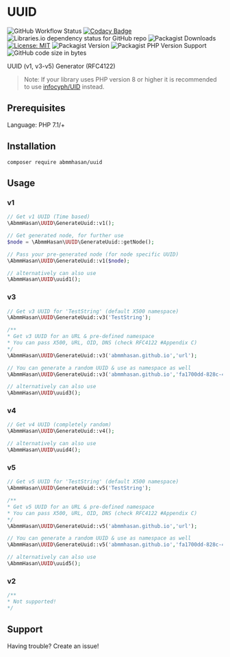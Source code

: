 # UUID

![GitHub Workflow Status](https://img.shields.io/github/actions/workflow/status/abmmhasan/uuid/ci.yml?branch=main)
[![Codacy Badge](https://app.codacy.com/project/badge/Grade/b94b63f507ff4b91be4353e3a98c3fe3)](https://www.codacy.com/gh/abmmhasan/UUID/dashboard?utm_source=github.com&amp;utm_medium=referral&amp;utm_content=abmmhasan/UUID&amp;utm_campaign=Badge_Grade)
![Libraries.io dependency status for GitHub repo](https://img.shields.io/librariesio/github/abmmhasan/uuid)
![Packagist Downloads](https://img.shields.io/packagist/dt/abmmhasan/uuid)
[![License: MIT](https://img.shields.io/badge/License-MIT-green.svg)](https://opensource.org/licenses/MIT)
![Packagist Version](https://img.shields.io/packagist/v/abmmhasan/uuid)
![Packagist PHP Version Support](https://img.shields.io/packagist/php-v/abmmhasan/uuid)
![GitHub code size in bytes](https://img.shields.io/github/languages/code-size/abmmhasan/uuid)

UUID (v1, v3-v5) Generator (RFC4122)

> Note: If your library uses PHP version 8 or higher it is recommended to use [infocyph/UID](https://github.com/infocyph/UID) instead.

## Prerequisites

Language: PHP 7.1/+

## Installation

```
composer require abmmhasan/uuid
```

## Usage

### v1

```php
// Get v1 UUID (Time based)
\AbmmHasan\UUID\GenerateUuid::v1();

// Get generated node, for further use
$node = \AbmmHasan\UUID\GenerateUuid::getNode();

// Pass your pre-generated node (for node specific UUID)
\AbmmHasan\UUID\GenerateUuid::v1($node);

// alternatively can also use
\AbmmHasan\UUID\uuid1();
```

### v3

```php
// Get v3 UUID for 'TestString' (default X500 namespace)
\AbmmHasan\UUID\GenerateUuid::v3('TestString');

/**
* Get v3 UUID for an URL & pre-defined namespace
* You can pass X500, URL, OID, DNS (check RFC4122 #Appendix C)
*/
\AbmmHasan\UUID\GenerateUuid::v3('abmmhasan.github.io','url');

// You can generate a random UUID & use as namespace as well
\AbmmHasan\UUID\GenerateUuid::v3('abmmhasan.github.io','fa1700dd-828c-4d1b-8e6d-a6104807da90');

// alternatively can also use
\AbmmHasan\UUID\uuid3();
```

### v4

```php
// Get v4 UUID (completely random)
\AbmmHasan\UUID\GenerateUuid::v4();

// alternatively can also use
\AbmmHasan\UUID\uuid4();
```

### v5

```php
// Get v5 UUID for 'TestString' (default X500 namespace)
\AbmmHasan\UUID\GenerateUuid::v5('TestString');

/**
* Get v5 UUID for an URL & pre-defined namespace
* You can pass X500, URL, OID, DNS (check RFC4122 #Appendix C)
*/
\AbmmHasan\UUID\GenerateUuid::v5('abmmhasan.github.io','url');

// You can generate a random UUID & use as namespace as well
\AbmmHasan\UUID\GenerateUuid::v5('abmmhasan.github.io','fa1700dd-828c-4d1b-8e6d-a6104807da90');

// alternatively can also use
\AbmmHasan\UUID\uuid5();
```

### v2

```php
/** 
* Not supported! 
*/
```

## Support

Having trouble? Create an issue!
